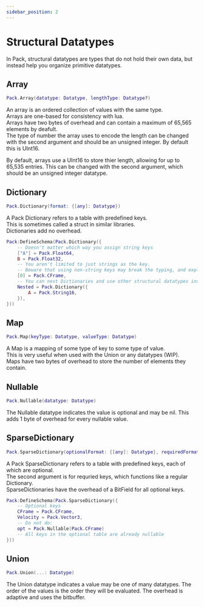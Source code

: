 ```yaml
---
sidebar_position: 2
---
```


# Structural Datatypes

In Pack, structural datatypes are types that do not hold their own data, but instead help you organize primitive datatypes.

## Array

```lua
Pack.Array(datatype: Datatype, lengthType: Datatype?)
```

An array is an ordered collection of values with the same type.  
Arrays are one-based for consistency with lua.  
Arrays have two bytes of overhead and can contain a maximum of 65,565 elements by deafult.  
The type of number the array uses to encode the length can be changed with the second argument
and should be an unsigned integer. By default this is UInt16.

By default, arrays use a UInt16 to store thier length, allowing for up to 65,535 entries.
This can be changed with the second argument, which should be an unsigned integer datatype.

## Dictionary

```lua
Pack.Dictionary(format: {[any]: Datatype})
```

A Pack Dictionary refers to a table with predefined keys.  
This is sometimes called a struct in similar libraries.  
Dictionaries add no overhead.

```lua
Pack:DefineSchema(Pack.Dictionary({
    -- Doesn't matter which way you assign string keys
    ["A"] = Pack.Float64,
    B = Pack.Float32,
    -- You aren't limited to just strings as the key.
    -- Beware that using non-string keys may break the typing, and explicit type annotation may not be able to fix it.
    [0] = Pack.CFrame,
    -- You can nest Dictionaries and use other structural datatypes inside a dictionary
    Nested = Pack.Dictionary({
        A = Pack.String16,
    }),
}))
```

## Map

```lua
Pack.Map(keyType: Datatype, valueType: Datatype)
```

A Map is a mapping of some type of key to some type of value.  
This is very useful when used with the Union or any datatypes (WIP).  
Maps have two bytes of overhead to store the number of elements they contain.

## Nullable

```lua
Pack.Nullable(datatype: Datatype)
```

The Nullable datatype indicates the value is optional and may be nil. This adds 1 byte of overhead for every nullable value.

## SparseDictionary

```lua
Pack.SparseDictionary(optionalFormat: {[any]: Datatype}, requiredFormat: {[any]: Datatype})
```

A Pack SparseDictionary refers to a table with predefined keys, each of which are optional.  
The second argument is for requried keys, which functions like a regular Dictionary.  
SparseDictionaries have the overhead of a BitField for all optional keys.

```lua
Pack:DefineSchema(Pack.SparseDictionary({
    -- Optional keys
    CFrame = Pack.CFrame,
    Velocity = Pack.Vector3,
    -- Do not do:
    opt = Pack.Nullable(Pack.CFrame)
    -- All keys in the optional table are already nullable
}))
```

## Union

```lua
Pack.Union(...: Datatype)
```

The Union datatype indicates a value may be one of many datatypes. The order of the values is the order they will be evaluated. The overhead is adaptive and uses the bitbuffer.
